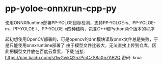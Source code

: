 # pp-yoloe-onnxrun-cpp-py
使用ONNXRuntime部署PP-YOLOE目标检测，支持PP-YOLOE-s、PP-YOLOE-m、PP-YOLOE-l、PP-YOLOE-x四种结构，包含C++和Python两个版本的程序

起初想使用OpenCV部署的，可是opencv的dnn模块读取onnx文件总是失败，于是只能使用onnxruntime部署了
由于模型文件比较大，无法直接上传到仓库，因此把模型文件放在百度云盘里，下载
链接: https://pan.baidu.com/s/1wGwkQ2nzPmCZS8aXnZAB2Q  密码: krua
